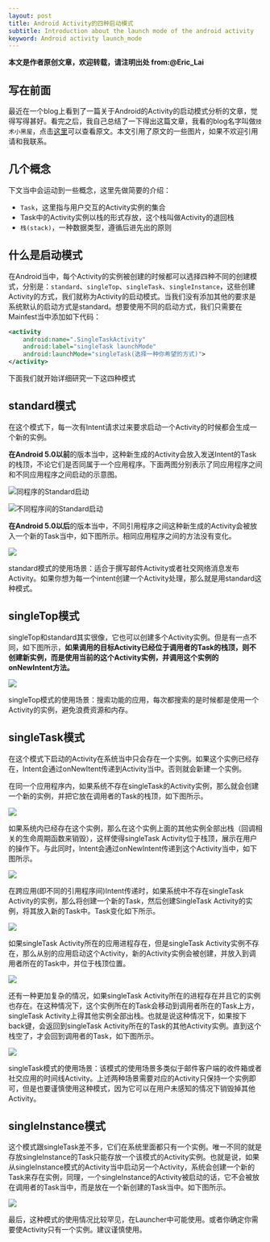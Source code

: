 ```yaml
---
layout: post
title: Android Activity的四种启动模式
subtitle: Introduction about the launch mode of the android activity
keyword: Android activity launch_mode
---
```

**本文是作者原创文章，欢迎转载，请注明出处 from:@Eric_Lai**

## 写在前面
最近在一个blog上看到了一篇关于Android的Activity的启动模式分析的文章，觉得写得甚好。看完之后，我自己总结了一下得出这篇文章，我看的blog名字叫做``技术小黑屋``，点击[这里](http://droidyue.com/blog/2015/08/16/dive-into-android-activity-launchmode/)可以查看原文。本文引用了原文的一些图片，如果不欢迎引用请和我联系。

## 几个概念
下文当中会运动到一些概念，这里先做简要的介绍：

- ``Task``，这里指与用户交互的Activity实例的集合
- Task中的Activity实例以栈的形式存放，这个栈叫做Activity的退回栈
- ``栈(stack)``，一种数据类型，遵循后进先出的原则

## 什么是启动模式
在Android当中，每个Activity的实例被创建的时候都可以选择四种不同的创建模式，分别是：``standard``、``singleTop``、``singleTask``、``singleInstance``，这些创建Activity的方式，我们就称为Activity的启动模式。当我们没有添加其他的要求是系统默认的启动方式是standard。想要使用不同的启动方式，我们只需要在Mainfest当中添加如下代码：

```xml
<activity
    android:name=".SingleTaskActivity"
    android:label="singleTask launchMode"
    android:launchMode="singleTask(选择一种你希望的方式)">
</activity>
```

下面我们就开始详细研究一下这四种模式

## standard模式
在这个模式下，每一次有Intent请求过来要求启动一个Activity的时候都会生成一个新的实例。

**在Android 5.0以前**的版本当中，这种新生成的Activity会放入发送Intent的Task的栈顶，不论它们是否同属于一个应用程序。下面两图分别表示了同应用程序之间和不同应用程序之间启动的示意图。

![同程序的Standard启动](http://7jpolu.com1.z0.glb.clouddn.com/pre_lollipop_standard_activity_in_same_app.jpg)

![不同程序间的Standard启动](http://7jpolu.com1.z0.glb.clouddn.com/pre_lollipop_standard_activity_across_app.jpg)

**在Android 5.0以后**的版本当中，不同引用程序之间这种新生成的Activity会被放入一个新的Task当中，如下图所示。相同应用程序之间的方法没有变化。

![](http://7jpolu.com1.z0.glb.clouddn.com/lollipop_across_app_new_task.jpg)

standard模式的使用场景：适合于撰写邮件Activity或者社交网络消息发布Activity。如果你想为每一个intent创建一个Activity处理，那么就是用standard这种模式。

## singleTop模式
singleTop和standard其实很像，它也可以创建多个Activity实例。但是有一点不同，如下图所示，**如果调用的目标Activity已经位于调用者的Task的栈顶，则不创建新实例，而是使用当前的这个Activity实例，并调用这个实例的onNewIntent方法。**

![](http://7jpolu.com1.z0.glb.clouddn.com/singletop.jpg)

singleTop模式的使用场景：搜索功能的应用，每次都搜索的是时候都是使用一个Activity的实例，避免浪费资源和内存。

## singleTask模式
在这个模式下启动的Activity在系统当中只会存在一个实例。如果这个实例已经存在，Intent会通过onNewItent传递到Activity当中。否则就会新建一个实例。

在同一个应用程序内，如果系统不存在singleTask的Activity实例，那么就会创建一个新的实例，并把它放在调用者的Task的栈顶，如下图所示。

![](http://7jpolu.com1.z0.glb.clouddn.com/singletask_inapp_create_new_instance.jpg)

如果系统内已经存在这个实例，那么在这个实例上面的其他实例全部出栈（回调相关的生命周期函数来销毁），这样使得singleTask Activity位于栈顶，展示在用户的操作下。与此同时，Intent会通过onNewIntent传递到这个Activity当中，如下图所示。

![](http://7jpolu.com1.z0.glb.clouddn.com/singletask_sameapp_instance_exists.jpg)

在跨应用(即不同的引用程序间)Intent传递时，如果系统中不存在singleTask Activity的实例，那么将创建一个新的Task，然后创建SingleTask Activity的实例，将其放入新的Task中。Task变化如下所示。

![](http://7jpolu.com1.z0.glb.clouddn.com/singletask_across_app_no_instance.jpg)

如果singleTask Activity所在的应用进程存在，但是singleTask Activity实例不存在，那么从别的应用启动这个Activity，新的Activity实例会被创建，并放入到调用者所在的Task中，并位于栈顶位置。

![](http://7jpolu.com1.z0.glb.clouddn.com/singletask_acrossapp_application_exists_activity_nonexists.jpg)

还有一种更加复杂的情况，如果singleTask Activity所在的进程存在并且它的实例也存在。在这种情况下，这个实例所在的Task会移动到调用者所在的Task上方，singleTask Activity上得其他实例全部出栈。也就是说这种情况下，如果按下back键，会返回到singleTask Activity所在的Task的其他Activity实例。直到这个栈空了，才会回到调用者的Task，如下图所示。

![](http://7jpolu.com1.z0.glb.clouddn.com/singletask_acrossapp_instance_exists_and_back.jpg)

singleTask模式的使用场景：该模式的使用场景多类似于邮件客户端的收件箱或者社交应用的时间线Activity。上述两种场景需要对应的Activity只保持一个实例即可，但是也要谨慎使用这种模式，因为它可以在用户未感知的情况下销毁掉其他Activity。

## singleInstance模式
这个模式跟singleTask差不多，它们在系统里面都只有一个实例。唯一不同的就是存放singleInstance的Task只能存放一个该模式的Activity实例。也就是说，如果从singleInstance模式的Activity当中启动另一个Activity，系统会创建一个新的Task来存在实例，同理，一个singleInstance的Activity被启动的话，它不会被放在调用者的Task当中，而是放在一个新创建的Task当中。如下图所示。

![](http://7jpolu.com1.z0.glb.clouddn.com/singleInstance_new_instance.jpg)

最后，这种模式的使用情况比较罕见，在Launcher中可能使用。或者你确定你需要使Activity只有一个实例。建议谨慎使用。

